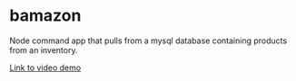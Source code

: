 # bamazon

Node command app that pulls from a mysql database containing products from an inventory.

<a href="https://drive.google.com/file/d/19h2psq2YYMJNy4K3-iZpZJext12QLyXX/view"> Link to video demo</a>